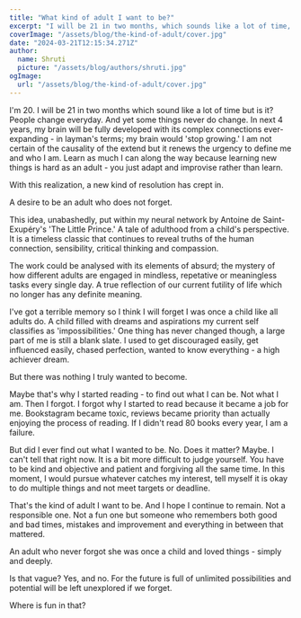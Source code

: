 ```yaml
---
title: "What kind of adult I want to be?"
excerpt: "I will be 21 in two months, which sounds like a lot of time, but it isn't."
coverImage: "/assets/blog/the-kind-of-adult/cover.jpg"
date: "2024-03-21T12:15:34.271Z"
author:
  name: Shruti
  picture: "/assets/blog/authors/shruti.jpg"
ogImage:
  url: "/assets/blog/the-kind-of-adult/cover.jpg"
---
```

I'm 20. I will be 21 in two months which sound like a lot of time but is it? People change everyday. And yet some things never do change. In next 4 years, my brain will be fully developed with its complex connections ever-expanding - in layman's terms; my brain would 'stop growing.' I am not certain of the causality of the extend but it renews the urgency to define me and who I am. Learn as much I can along the way because learning new things is hard as an adult - you just adapt and improvise rather than learn. 

With this realization, a new kind of resolution has crept in. 

A desire to be an adult who does not forget. 

This idea, unabashedly, put within my neural network by Antoine de Saint-Exupéry's 'The Little Prince.' A tale of adulthood from a child's perspective. It is a timeless classic that continues to reveal truths of the human connection, sensibility, critical thinking and compassion. 

The work could be analysed with its elements of absurd; the mystery of how different adults are engaged in mindless, repetative or meaningless tasks every single day. A true reflection of our current futility of life which no longer has any definite meaning. 

I've got a terrible memory so I think I will forget I was once a child like all adults do. A child filled with dreams and aspirations my current self classifies as 'impossibilities.' One thing has never changed though, a large part of me is still a blank slate. I used to get discouraged easily, get influenced easily, chased perfection, wanted to know everything - a high achiever dream. 

But there was nothing I truly wanted to become. 

Maybe that's why I started reading - to find out what I can be. Not what I am. Then I forgot.
I forgot why I started to read because it became a job for me. Bookstagram became toxic, reviews became priority than actually enjoying the process of reading. If I didn't read 80 books every year, I am a failure. 

But did I ever find out what I wanted to be. No. Does it matter? Maybe. I can't tell that right now. It is a bit more difficult to judge yourself. You have to be kind and objective and patient and forgiving all the same time. In this moment, I would pursue whatever catches my interest, tell myself it is okay to do multiple things and not meet targets or deadline. 

That's the kind of adult I want to be. And I hope I continue to remain. Not a responsible one. Not a fun one but someone who remembers both good and bad times, mistakes and improvement and everything in between that mattered. 

An adult who never forgot she was once a child and loved things - simply and deeply. 

Is that vague? Yes, and no. For the future is full of unlimited possibilities and potential will be left unexplored if we forget. 

Where is fun in that?
